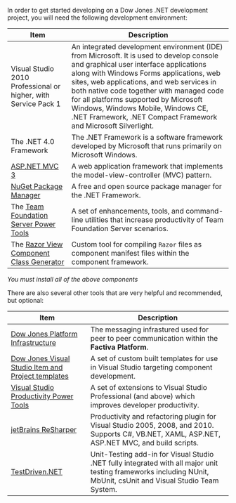 ﻿In order to get started developing on a Dow Jones .NET development project, you will need the following development environment:


Item																										| Description
------------------------------------------------------------------------------------------------------------|---------------------------------------------------------------------------------------------
Visual Studio 2010 Professional or higher, with Service Pack 1												| An integrated development environment (IDE) from Microsoft. It is used to develop console and graphical user interface applications along with Windows Forms applications, web sites, web applications, and web services in both native code together with managed code for all platforms supported by Microsoft Windows, Windows Mobile, Windows CE, .NET Framework, .NET Compact Framework and Microsoft Silverlight.
The .NET 4.0 Framework 																						| The .NET Framework is a software framework developed by Microsoft that runs primarily on Microsoft Windows.
[ASP.NET MVC 3](http://www.asp.net/mvc)																		| A web application framework that implements the model-view-controller (MVC) pattern.
[NuGet Package Manager](http://nuget.org/)																	| A free and open source package manager for the .NET Framework.
The [Team Foundation Server Power Tools](http://msdn.microsoft.com/en-us/vstudio/bb980963)					| A set of enhancements, tools, and command-line utilities that increase productivity of Team Foundation Server scenarios.
The [Razor View Component Class Generator](file://sbkntsfap05.dowjones.net/client_share/DJ%20Infrastructure/Tools/RazorViewComponentClassGenerator.vsix)	| Custom tool for compiling `Razor` files as component manifest files within the component framework.

*You must install all of the above components*

There are also several other tools that are very helpful and recommended, but optional:

Item																										| Description
------------------------------------------------------------------------------------------------------------|---------------------------------------------------------------------------------------------
[Dow Jones Platform Infrastructure](PlatformConnectivity)													| The messaging infrastured used for peer to peer communication within the **Factiva Platform**.
[Dow Jones Visual Studio Item and Project templates](file://sbkntsfap05.dowjones.net/client_share/DJ%20Infrastructure/Tools)	| A set of custom built templates for use in Visual Studio targeting component development.
[Visual Studio Productivity Power Tools](http://visualstudiogallery.msdn.microsoft.com/d0d33361-18e2-46c0-8ff2-4adea1e34fef/) 	| A set of extensions to Visual Studio Professional (and above) which improves developer productivity.
[jetBrains ReSharper](http://www.jetbrains.com/resharper/)													| Productivity and refactoring plugin for Visual Studio 2005, 2008, and 2010. Supports C#, VB.NET, XAML, ASP.NET, ASP.NET MVC, and build scripts.
[TestDriven.NET](http://testdriven.net/)																	| Unit-Testing add-in for Visual Studio .NET fully integrated with all major unit testing frameworks including NUnit, MbUnit, csUnit and Visual Studio Team System.
